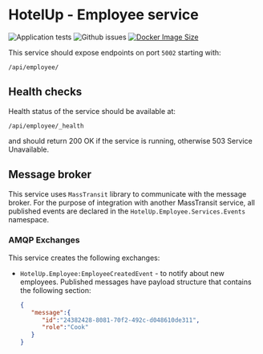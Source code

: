 # HotelUp - Employee service
![Application tests](https://github.com/Wiaz24/HotelUp.Employee/actions/workflows/tests.yml/badge.svg)
![Github issues](https://img.shields.io/github/issues/Wiaz24/HotelUp.Employee)
[![Docker Image Size](https://badgen.net/docker/size/wiaz/hotelup.employee?icon=docker&label=image%20size)](https://hub.docker.com/r/wiaz/hotelup.employee/)


This service should expose endpoints on port `5002` starting with:
```http
/api/employee/
```

## Health checks
Health status of the service should be available at:
```http
/api/employee/_health
```
and should return 200 OK if the service is running, otherwise 503 Service Unavailable.

## Message broker
This service uses `MassTransit` library to communicate with the message broker. For the purpose of integration with
another MassTransit service, all published events are declared in the `HotelUp.Employee.Services.Events` namespace.

### AMQP Exchanges
This service creates the following exchanges:
- `HotelUp.Employee:EmployeeCreatedEvent` - to notify about new employees. Published messages have
    payload structure that contains the following section:
    ```json
    {
       "message":{
          "id":"24382428-8081-70f2-492c-d048610de311",
          "role":"Cook"
       }
    }
    ```
